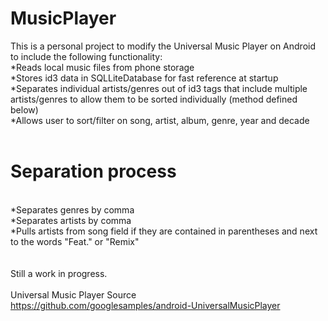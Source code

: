 # MusicPlayer
This is a personal project to modify the Universal Music Player on Android to include the following functionality:
<br>*Reads local music files from phone storage
<br>*Stores id3 data in SQLLiteDatabase for fast reference at startup
<br>*Separates individual artists/genres out of id3 tags that include multiple artists/genres to allow them to be sorted individually (method defined below)
<br>*Allows user to sort/filter on song, artist, album, genre, year and decade
<br>
<br><h1>Separation process</h1>
<br>*Separates genres by comma
<br>*Separates artists by comma
<br>*Pulls artists from song field if they are contained in parentheses and next to the words "Feat." or "Remix"
<br>
<br>
<br>Still a work in progress.
<br>
<br>Universal Music Player Source
<br>https://github.com/googlesamples/android-UniversalMusicPlayer
